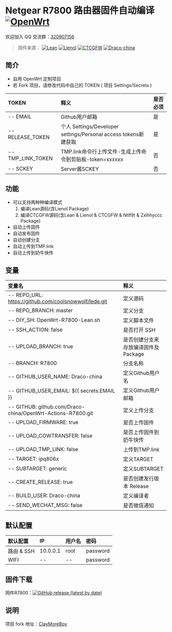 # Netgear R7800 路由器固件自动编译 [![OpenWrt](https://img.shields.io/badge/From-OpenWrt-blue.svg?style=for-the-badge&logo=appveyor)](https://github.com/openwrt/openwrt)

欢迎加入 QQ 交流群：[320907156](https://shang.qq.com/wpa/qunwpa?idkey=270264af86f9a325a0caf527654d13f0f4242c1a7dd433de3cdea880713676a9)

>固件来源：
[![Lean](https://img.shields.io/badge/Lede-Lean-red.svg?style=flat&logo=appveyor)](https://github.com/coolsnowwolf/lede) 
 [![Lienol](https://img.shields.io/badge/Package-Lienol-blueviolet.svg?style=flat&logo=appveyor)](https://github.com/Lienol/openwrt-package)  [![CTCGFW](https://img.shields.io/badge/OpenWrt-CTCGFW-orange.svg?style=flat&logo=appveyor)](https://github.com/project-openwrt/openwrt) [![Draco-china](https://img.shields.io/badge/Mod-Draco-china-success.svg?style=flat&logo=appveyor)](https://github.com/Draco-china)

## 简介

- 自用 OpenWrt 定制项目
- 若 Fork 项目，请修改代码中自己的 TOKEN ( 项目 Settings/Secrets )

| TOKEN             | 释义                                                            | 是否必须 |
| :---------------- | :-------------------------------------------------------------- | :------- |
| -- EMAIL          | Github用户邮箱                                                  | 是       |
| -- RELEASE_TOKEN  | 个人 Settings/Developer settings/Personal access tokens新建获取 | 是       |
| -- TMP_LINK_TOKEN | TMP.link命令行上传文件-生成上传命令到剪贴板-token=xxxxxx        | 否       |
| -- SCKEY          | Server酱SCKEY                                                   | 否       |

## 功能

- 可以支持两种种编译模式
  1. 编译Lean源码(含Lienol Package)
  2. 编译CTCGFW源码(含Lean & Lienol & CTCGFW & Ntlf9t & Zxlhhyccc Package)
- 自动上传固件
- 自动发布固件
- 自动创建分支
- 自动上传到TMP.link
- 自动上传到奶牛快传

## 变量

| 变量名                                                      | 释义                                |
| :---------------------------------------------------------- | :---------------------------------- |
| -- REPO_URL: <https://github.com/coolsnowwolf/lede.git>     | 定义源码                            |
| -- REPO_BRANCH: master                                      | 定义分支                            |
| -- DIY_SH: OpenWrt-R7800-Lean.sh                            | 定义脚本文件                        |
| -- SSH_ACTION: false                                        | 是否打开 SSH                        |
| -- UPLOAD_BRANCH: true                                      | 是否创建分支来存放编译固件及Package |
| -- BRANCH: R7800                                            | 分支名称                            |
| -- GITHUB_USER_NAME: Draco-china                            | 定义Github用户名                    |
| -- GITHUB_USER_EMAIL: ${{ secrets.EMAIL }}                  | 定义Github用户邮箱                  |
| -- GITHUB: github.com/Draco-china/OpenWrt-Actions-R7800.git | 定义上传分支                        |
| -- UPLOAD_FIRMWARE: true                                    | 是否上传固件                        |
| -- UPLOAD_COWTRANSFER: false                                | 是否上传固件到奶牛快传              |
| -- UPLOAD_TMP_LINK: false                                   | 上传到TMP.link                      |
| -- TARGET: ipq806x                                          | 定义TARGET                          |
| -- SUBTARGET: generic                                       | 定义SUBTARGET                       |
| -- CREATE_RELEASE: true                                     | 是否创建发行版本 Release            |
| -- BUILD_USER: Draco-china                                  | 定义编译者                          |
| -- SEND_WECHAT_MSG: false                                   | 是否微信通知                        |

## 默认配置

| 默认配置   | IP       | 用户名 | 密码     |
| :--------- | :------- | :----- | :------- |
| 路由 & SSH | 10.0.0.1 | root   | password |
| WIFI       | --       | --     | password |

## 固件下载

网件R7800：[![GitHub release (latest by date)](https://img.shields.io/github/v/release/Draco-china/OpenWrt-Actions-R7800?style=for-the-badge&label=Download)](https://github.com/Draco-china/OpenWrt-Actions-R7800/releases/latest)

## 说明

项目 fork 地址：[ClayMoreBoy](https://github.com/ClayMoreBoy/OpenWrt-Actions-R7800)
